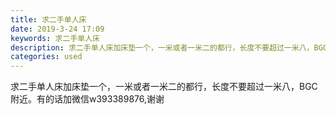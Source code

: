 ```yaml
---
title: 求二手单人床
date: 2019-3-24 17:09
keywords: 求二手单人床
description: 求二手单人床加床垫一个，一米或者一米二的都行，长度不要超过一米八，BGC附近。有的话加微信w393389876,谢谢
categories: used
---
```

<td class="t_f" id="postmessage_3298363">

求二手单人床加床垫一个，一米或者一米二的都行，长度不要超过一米八，BGC附近。有的话加微信w393389876,谢谢<br/>
</td>
